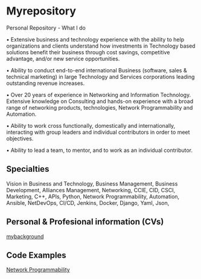 
# Myrepository

Personal Repository - What I do

• Extensive business and technology experience with the ability to help organizations and clients understand how investments in Technology based solutions benefit their business through cost savings, competitive advantage, and/or new service opportunities.

• Ability to conduct end-to-end international Business (software, sales & technical marketing) in large Technology and Services corporations leading outstanding revenue increases.

• Over 20 years of experience in Networking and Information Technology. Extensive knowledge on Consulting and hands-on experience with a broad range of networking products, technologies, Network Programmability and Automation.

• Ability to work cross functionally, domestically and internationally, interacting with group leaders and individual contributors in order to meet objectives.

• Ability to lead a team, to mentor, and to work as an individual contributor.

## Specialties

Vision in Business and Technology,
Business Management,
Business Development,
Alliances Management,
Networking,
CCIE, CID, CSCI,
Marketing,
C++,
APIs,
Python,
Network Programmability,
Automation,
Ansible,
NetDevOps,
CI/CD,
Jenkins,
Docker,
Django,
Yaml,
Json,

## Personal & Profesional information (CVs)

[mybackground](https://github.com/escrimaglia/myrepo/tree/main/Mybackground)

## Code Examples

[Network Programmability](https://github.com/escrimaglia/myrepo/tree/main/Network%20Programmability)
